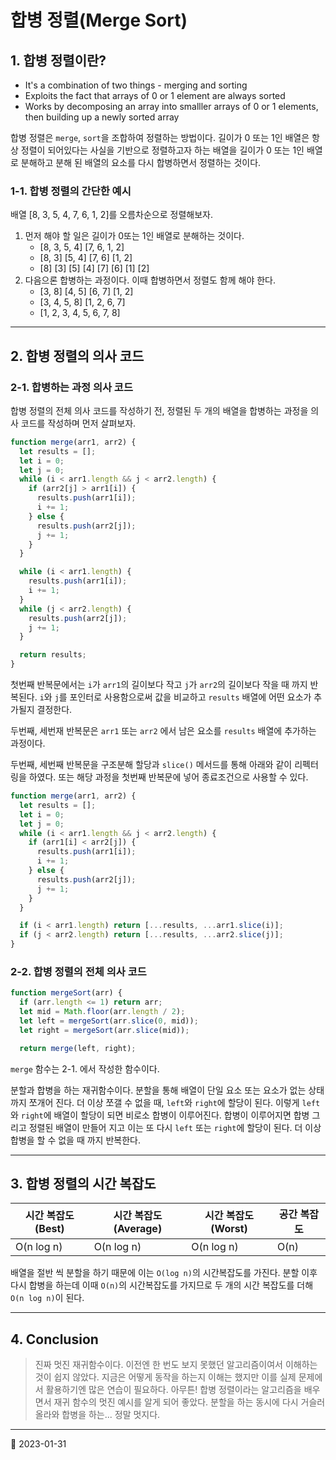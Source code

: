 # 합병 정렬(Merge Sort)

## 1. 합병 정렬이란?

- It's a combination of two things - merging and sorting
- Exploits the fact that arrays of 0 or 1 element are always sorted
- Works by decomposing an array into smalller arrays of 0 or 1 elements, then building up a newly sorted array

합병 정렬은 `merge`, `sort`을 조합하여 정렬하는 방법이다. 길이가 0 또는 1인 배열은 항상 정렬이 되어있다는 사실을 기반으로 정렬하고자 하는 배열을 길이가 0 또는 1인 배열로 분해하고 분해 된 배열의 요소를 다시 합병하면서 정렬하는 것이다.

### 1-1. 합병 정렬의 간단한 예시

배열 [8, 3, 5, 4, 7, 6, 1, 2]를 오름차순으로 정렬해보자.

1. 먼저 해야 할 일은 길이가 0또는 1인 배열로 분해하는 것이다.
   - [8, 3, 5, 4] [7, 6, 1, 2]
   - [8, 3] [5, 4] [7, 6] [1, 2]
   - [8] [3] [5] [4] [7] [6] [1] [2]
2. 다음으론 합병하는 과정이다. 이때 합병하면서 정렬도 함께 해야 한다.
   - [3, 8] [4, 5] [6, 7] [1, 2]
   - [3, 4, 5, 8] [1, 2, 6, 7]
   - [1, 2, 3, 4, 5, 6, 7, 8]

---

## 2. 합병 정렬의 의사 코드

### 2-1. 합병하는 과정 의사 코드

합병 정렬의 전체 의사 코드를 작성하기 전, 정렬된 두 개의 배열을 합병하는 과정을 의사 코드를 작성하며 먼저 살펴보자.

```javascript
function merge(arr1, arr2) {
  let results = [];
  let i = 0;
  let j = 0;
  while (i < arr1.length && j < arr2.length) {
    if (arr2[j] > arr1[i]) {
      results.push(arr1[i]);
      i += 1;
    } else {
      results.push(arr2[j]);
      j += 1;
    }
  }

  while (i < arr1.length) {
    results.push(arr1[i]);
    i += 1;
  }
  while (j < arr2.length) {
    results.push(arr2[j]);
    j += 1;
  }

  return results;
}
```

첫번째 반복문에서는 `i`가 `arr1`의 길이보다 작고 `j`가 `arr2`의 길이보다 작을 때 까지 반복된다. `i`와 `j`를 포인터로 사용함으로써 값을 비교하고 `results` 배열에 어떤 요소가 추가될지 결정한다.

두번째, 세번재 반복문은 `arr1` 또는 `arr2` 에서 남은 요소를 `results` 배열에 추가하는 과정이다.

두번째, 세번째 반복문을 구조분해 할당과 `slice()` 메서드를 통해 아래와 같이 리펙터링을 하였다. 또는 해당 과정을 첫번째 반복문에 넣어 종료조건으로 사용할 수 있다.

```javascript
function merge(arr1, arr2) {
  let results = [];
  let i = 0;
  let j = 0;
  while (i < arr1.length && j < arr2.length) {
    if (arr1[i] < arr2[j]) {
      results.push(arr1[i]);
      i += 1;
    } else {
      results.push(arr2[j]);
      j += 1;
    }
  }

  if (i < arr1.length) return [...results, ...arr1.slice(i)];
  if (j < arr2.length) return [...results, ...arr2.slice(j)];
}
```

### 2-2. 합병 정렬의 전체 의사 코드

```javascript
function mergeSort(arr) {
  if (arr.length <= 1) return arr;
  let mid = Math.floor(arr.length / 2);
  let left = mergeSort(arr.slice(0, mid));
  let right = mergeSort(arr.slice(mid));

  return merge(left, right);
```

`merge` 함수는 2-1. 에서 작성한 함수이다.

분할과 합병을 하는 재귀함수이다. 분할을 통해 배열이 단일 요소 또는 요소가 없는 상태까지 쪼개어 진다. 더 이상 쪼갤 수 없을 때, `left`와 `right`에 할당이 된다. 이렇게 `left`와 `right`에 배열이 할당이 되면 비로소 합병이 이루어진다. 합병이 이루어지면 합병 그리고 정렬된 배열이 만들어 지고 이는 또 다시 `left` 또는 `right`에 할당이 된다. 더 이상 합병을 할 수 없을 때 까지 반복한다.

---

## 3. 합병 정렬의 시간 복잡도

| 시간 복잡도(Best) | 시간 복잡도(Average) | 시간 복잡도(Worst) | 공간 복잡도 |
| ----------------- | -------------------- | ------------------ | ----------- |
| O(n log n)        | O(n log n)           | O(n log n)         | O(n)        |

배열을 절반 씩 분할을 하기 때문에 이는 `O(log n)`의 시간복잡도를 가진다. 분할 이후 다시 합병을 하는데 이때 `O(n)`의 시간복잡도를 가지므로 두 개의 시간 복잡도를 더해 `O(n log n)`이 된다.

---

## 4. Conclusion

> 진짜 멋진 재귀함수이다. 이전엔 한 번도 보지 못했던 알고리즘이여서 이해하는 것이 쉽지 않았다. 지금은 어떻게 동작을 하는지 이해는 했지만 이를 실제 문제에서 활용하기엔 많은 연습이 필요하다. 아무튼! 합병 정렬이라는 알고리즘을 배우면서 재귀 함수의 멋진 예시를 알게 되어 좋았다. 분할을 하는 동시에 다시 거슬러 올라와 합병을 하는... 정말 멋지다.

---

📅 2023-01-31
